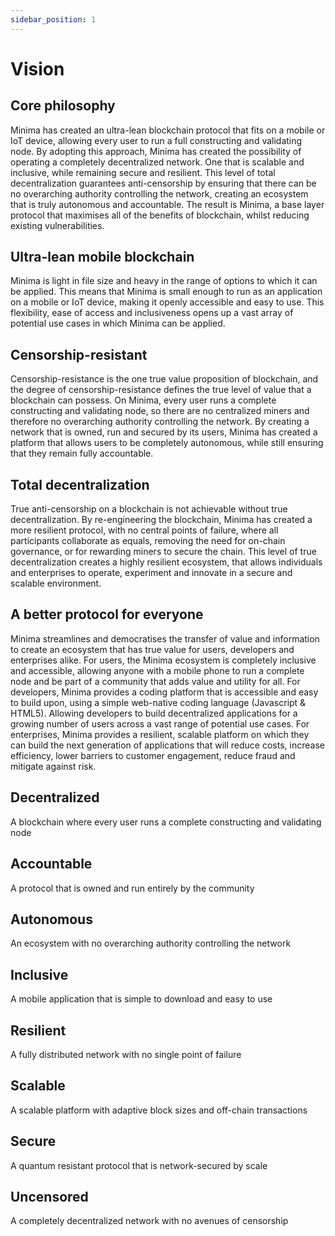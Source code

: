 ```yaml
---
sidebar_position: 1
---
```


# Vision

## Core philosophy
Minima has created an ultra-lean blockchain protocol that fits on a mobile or IoT device, allowing every user to run a full constructing and validating node. By adopting this approach, Minima has created the possibility of operating a completely decentralized network. One that is scalable and inclusive, while remaining secure and resilient. This level of total decentralization guarantees anti-censorship by ensuring that there can be no overarching authority controlling the network, creating an ecosystem that is truly autonomous and accountable. The result is Minima, a base layer protocol that maximises all of the benefits of blockchain, whilst reducing existing vulnerabilities.

## Ultra-lean mobile blockchain
Minima is light in file size and heavy in the range of options to which it can be applied. This means that Minima is small enough to run as an application on a mobile or IoT device, making it openly accessible and easy to use. This flexibility, ease of access and inclusiveness opens up a vast array of potential use cases in which Minima can be applied.

## Censorship-resistant
Censorship-resistance is the one true value proposition of blockchain, and the degree of censorship-resistance defines the true level of value that a blockchain can possess. On Minima, every user runs a complete constructing and validating node, so there are no centralized miners and therefore no overarching authority controlling the network. By creating a network that is owned, run and secured by its users, Minima has created a platform that allows users to be completely autonomous, while still ensuring that they remain fully accountable.

## Total decentralization
True anti-censorship on a blockchain is not achievable without true decentralization. By re-engineering the blockchain, Minima has created a more resilient protocol, with no central points of failure, where all participants collaborate as equals, removing the need for on-chain governance, or for rewarding miners to secure the chain. This level of true decentralization creates a highly resilient ecosystem, that allows individuals and enterprises to operate, experiment and innovate in a secure and scalable environment.

## A better protocol for everyone
Minima streamlines and democratises the transfer of value and information to create an ecosystem that has true value for users, developers and enterprises alike. For users, the Minima ecosystem is completely inclusive and accessible, allowing anyone with a mobile phone to run a complete node and be part of a community that adds value and utility for all. For developers, Minima provides a coding platform that is accessible and easy to build upon, using a simple web-native coding language (Javascript & HTML5). Allowing developers to build decentralized applications for a growing number of users across a vast range of potential use cases. For enterprises, Minima provides a resilient, scalable platform on which they can build the next generation of applications that will reduce costs, increase efficiency, lower barriers to customer engagement, reduce fraud and mitigate against risk.

## Decentralized
A blockchain where every user runs a complete constructing and validating node

## Accountable
A protocol that is owned and run entirely by the community

## Autonomous
An ecosystem with no overarching authority controlling the network

## Inclusive
A mobile application that is simple to download and easy to use

## Resilient
A fully distributed network with no single point of failure

## Scalable
A scalable platform with adaptive block sizes and off-chain transactions

## Secure
A quantum resistant protocol that is network-secured by scale

## Uncensored
A completely decentralized network with no avenues of censorship

